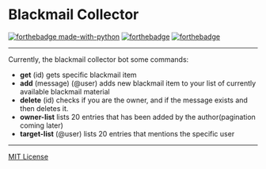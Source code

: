 # Blackmail Collector

[![forthebadge made-with-python](http://ForTheBadge.com/images/badges/made-with-python.svg)](https://www.python.org/)
[![forthebadge](https://forthebadge.com/images/badges/powered-by-coffee.svg)](https://forthebadge.com)
[![forthebadge](https://forthebadge.com/images/badges/0-percent-optimized.svg)](https://forthebadge.com)

---

Currently, the blackmail collector bot some commands:

- **get** (id) gets specific blackmail item
- **add** (message) (@user) adds new blackmail item to your list of currently available blackmail material
- **delete** (id) checks if you are the owner, and if the message exists and then deletes it.
- **owner-list** lists 20 entries that has been added by the author(pagination coming later)
- **target-list** (@user) lists 20 entries that mentions the specific user
---

[MIT License](LICENSE)
